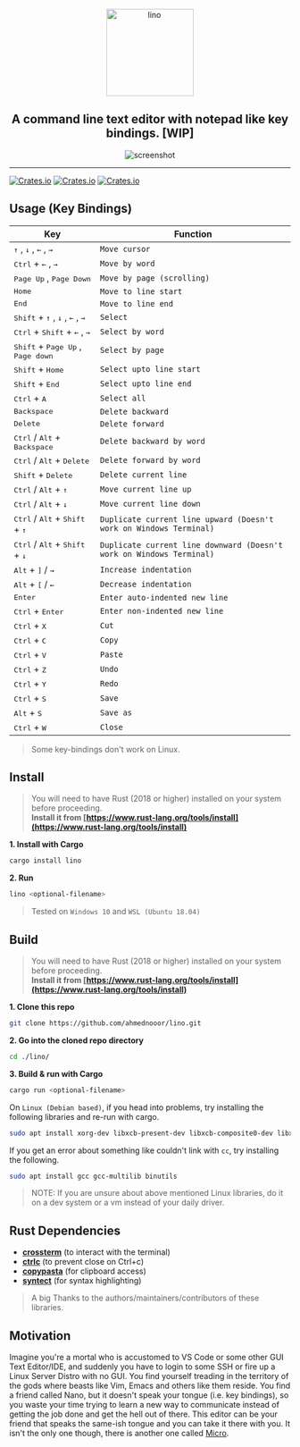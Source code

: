 
<div align="center">
    <br />
    <span align="center"><img src="https://raw.githubusercontent.com/ahmednooor/lino/main/assets/lino-icon.png" alt="lino" width="156" height="156" class="center" /></span>
    <h2 align="center">A command line text editor with notepad like key bindings. [WIP]</h2>
    <span align="center"><img src="https://raw.githubusercontent.com/ahmednooor/lino/main/assets/screenshot-4.png" alt="screenshot" class="center" /></span>
    <hr />
</div>

[![Crates.io](https://img.shields.io/crates/v/lino)](https://crates.io/crates/lino)
[![Crates.io](https://img.shields.io/crates/l/lino)](https://github.com/ahmednooor/lino/blob/main/LICENSE)
[![Crates.io](https://img.shields.io/crates/d/lino)](https://crates.io/crates/lino)

## Usage (Key Bindings)
| Key | Function |
| --- | --- |
| <kbd>↑</kbd> , <kbd>↓</kbd> , <kbd>←</kbd> , <kbd>→</kbd> | `Move cursor` |
| <kbd>Ctrl</kbd> + <kbd>←</kbd> , <kbd>→</kbd> | `Move by word` |
| <kbd>Page Up</kbd> , <kbd>Page Down</kbd> | `Move by page (scrolling)` |
| <kbd>Home</kbd> | `Move to line start` |
| <kbd>End</kbd> | `Move to line end` |
| <kbd>Shift</kbd> + <kbd>↑</kbd> , <kbd>↓</kbd> , <kbd>←</kbd> , <kbd>→</kbd> | `Select` |
| <kbd>Ctrl</kbd> + <kbd>Shift</kbd> + <kbd>←</kbd> , <kbd>→</kbd> | `Select by word` |
| <kbd>Shift</kbd> + <kbd>Page Up</kbd> , <kbd>Page down</kbd> | `Select by page` |
| <kbd>Shift</kbd> + <kbd>Home</kbd> | `Select upto line start` |
| <kbd>Shift</kbd> + <kbd>End</kbd> | `Select upto line end` |
| <kbd>Ctrl</kbd> + <kbd>A</kbd> | `Select all` |
| <kbd>Backspace</kbd> | `Delete backward` |
| <kbd>Delete</kbd> | `Delete forward` |
| <kbd>Ctrl</kbd> / <kbd>Alt</kbd> + <kbd>Backspace</kbd> | `Delete backward by word` |
| <kbd>Ctrl</kbd> / <kbd>Alt</kbd> + <kbd>Delete</kbd> | `Delete forward by word` |
| <kbd>Shift</kbd> + <kbd>Delete</kbd> | `Delete current line` |
| <kbd>Ctrl</kbd> / <kbd>Alt</kbd> + <kbd>↑</kbd> | `Move current line up` |
| <kbd>Ctrl</kbd> / <kbd>Alt</kbd> + <kbd>↓</kbd> | `Move current line down` |
| <kbd>Ctrl</kbd> / <kbd>Alt</kbd> + <kbd>Shift</kbd> + <kbd>↑</kbd> | `Duplicate current line upward (Doesn't work on Windows Terminal)` |
| <kbd>Ctrl</kbd> / <kbd>Alt</kbd> + <kbd>Shift</kbd> + <kbd>↓</kbd> | `Duplicate current line downward (Doesn't work on Windows Terminal)` |
| <kbd>Alt</kbd> + <kbd>]</kbd> / <kbd>→</kbd> | `Increase indentation` |
| <kbd>Alt</kbd> + <kbd>[</kbd> / <kbd>←</kbd> | `Decrease indentation` |
| <kbd>Enter</kbd> | `Enter auto-indented new line` |
| <kbd>Ctrl</kbd> + <kbd>Enter</kbd> | `Enter non-indented new line` |
| <kbd>Ctrl</kbd> + <kbd>X</kbd> | `Cut` |
| <kbd>Ctrl</kbd> + <kbd>C</kbd> | `Copy` |
| <kbd>Ctrl</kbd> + <kbd>V</kbd> | `Paste` |
| <kbd>Ctrl</kbd> + <kbd>Z</kbd> | `Undo` |
| <kbd>Ctrl</kbd> + <kbd>Y</kbd> | `Redo` |
| <kbd>Ctrl</kbd> + <kbd>S</kbd> | `Save` |
| <kbd>Alt</kbd> + <kbd>S</kbd> | `Save as` |
| <kbd>Ctrl</kbd> + <kbd>W</kbd> | `Close` |

> Some key-bindings don't work on Linux.

## Install
> You will need to have Rust (2018 or higher) installed on your system before proceeding.\
**Install it from [https://www.rust-lang.org/tools/install](https://www.rust-lang.org/tools/install)**

**1. Install with Cargo**
```sh
cargo install lino
```

**2. Run**
```sh
lino <optional-filename>
```

> Tested on `Windows 10` and `WSL (Ubuntu 18.04)`

## Build
> You will need to have Rust (2018 or higher) installed on your system before proceeding.\
**Install it from [https://www.rust-lang.org/tools/install](https://www.rust-lang.org/tools/install)**

**1. Clone this repo**
```sh
git clone https://github.com/ahmednooor/lino.git
```
**2. Go into the cloned repo directory**
```sh
cd ./lino/
```
**3. Build & run with Cargo**
```sh
cargo run <optional-filename>
```

On `Linux (Debian based)`, if you head into problems, try installing the following libraries and re-run with cargo.

```sh
sudo apt install xorg-dev libxcb-present-dev libxcb-composite0-dev libxcb-shape0-dev libxcb-xfixes0-dev
```

If you get an error about something like couldn't link with `cc`, try installing the following.

```sh
sudo apt install gcc gcc-multilib binutils
```

> NOTE: If you are unsure about above mentioned Linux libraries, do it on a dev system or a vm instead of your daily driver.

## Rust Dependencies
- [**crossterm**](https://crates.io/crates/crossterm) (to interact with the terminal)
- [**ctrlc**](https://crates.io/crates/ctrlc) (to prevent close on Ctrl+c)
- [**copypasta**](https://crates.io/crates/copypasta) (for clipboard access)
- [**syntect**](https://github.com/trishume/syntect) (for syntax highlighting)
> A big Thanks to the authors/maintainers/contributors of these libraries.

## Motivation
Imagine you're a mortal who is accustomed to VS Code or some other GUI Text Editor/IDE, and suddenly you have to login to some SSH or fire up a Linux Server Distro with no GUI. You find yourself treading in the territory of the gods where beasts like Vim, Emacs and others like them reside. You find a friend called Nano, but it doesn't speak your tongue (i.e. key bindings), so you waste your time trying to learn a new way to communicate instead of getting the job done and get the hell out of there. This editor can be your friend that speaks the same-ish tongue and you can take it there with you. It isn't the only one though, there is another one called [Micro](https://github.com/zyedidia/micro).
